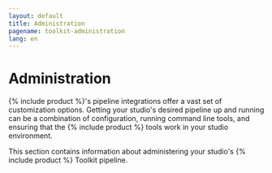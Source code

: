 ```yaml
---
layout: default
title: Administration
pagename: toolkit-administration
lang: en
---
```


# Administration

{% include product %}'s pipeline integrations offer a vast set of customization options. Getting your studio's desired pipeline up and running can be a combination of configuration, running command line tools, and ensuring that the {% include product %} tools work in your studio environment.

This section contains information about administering your studio's {% include product %} Toolkit pipeline.
